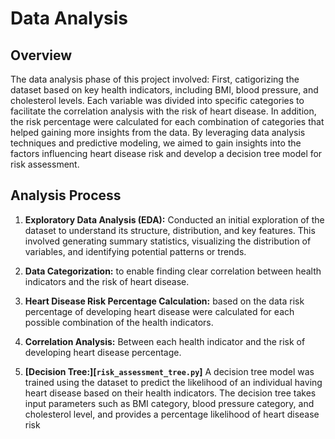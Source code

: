 # Data Analysis

## Overview

The data analysis phase of this project involved: First, catigorizing the dataset based on key health indicators, including BMI, blood pressure, and cholesterol levels. Each variable was divided into specific categories to facilitate the correlation analysis with the risk of heart disease. In addition, the risk percentage were calculated for each combination of categories that helped gaining more insights from the data. By leveraging data analysis techniques and predictive modeling, we aimed to gain insights into the factors influencing heart disease risk and develop a decision tree model for risk assessment.

## Analysis Process

1. **Exploratory Data Analysis (EDA):** Conducted an initial exploration of the dataset to understand its structure, distribution, and key features. This involved generating summary statistics, visualizing the distribution of variables, and identifying potential patterns or trends.
   
2. **Data Categorization:** to enable finding clear correlation between health indicators and the risk of heart disease.

3. **Heart Disease Risk Percentage Calculation:** based on the data risk percentage of developing heart disease were calculated for each possible combination of the health indicators. 

4. **Correlation Analysis:** Between each health indicator and the risk of developing heart disease percentage.

5. **[Decision Tree:][`risk_assessment_tree.py`]** A decision tree model was trained using the dataset to predict the likelihood of an individual having heart disease based on their health indicators. The decision tree takes input parameters such as BMI category, blood pressure category, and cholesterol level, and provides a percentage likelihood of heart disease risk
